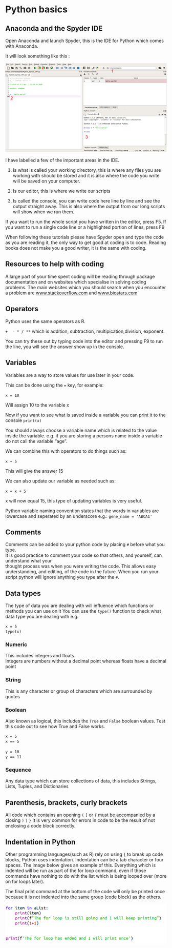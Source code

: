 
# Python basics

## Anaconda and the Spyder IDE

Open Anaconda and launch Spyder, this is the IDE for Python which comes with Anaconda.


It will look something like this :

![Spyder IDE overview](https://github.com/Genomics-CRT/images/blob/master/SpyderIDE2.png)

I have labelled a few of the important areas in the IDE.

1. Is what is called your working directory, this is where any files you are working with should be stored and it is also where the code you write will be saved on your computer.

2. Is our editor, this is where we write our scripts

3. Is called the console, you can write code here line by line and see the output straight away. 
   This is also where the output from our long scripts will show when we run them.
   
If you want to run the whole script you have written in the editor, press F5.
If you want to run a single code line or a highlighted portion of lines, press F9

When following these tutorials please have Spyder open and type the code as you are reading it, the only way to get good at coding is to code. Reading books does not make you a good writer, it is the same with coding.

## Resources to help with coding
A large part of your time spent coding will be reading through package documentation and on websites which specialise in solving coding problems. The main websites which you should search when you encounter a problem are www.stackoverflow.com and www.biostars.com 

## Operators
Python uses the same operators as R. 

`+  - * / **` which is addition, subtraction, multipication,division, exponent.

You can try these out by typing code into the editor and pressing F9 to run the line, you will see the answer show up in the console.

## Variables
Variables are a way to store values for use later in your code. 

This can be done using the `=` key, for example:

`x = 10`

Will assign 10 to the variable x

Now if you want to see what is saved inside a variable you can print it to the console
`print(x)`

You should always choose a variable name which is related to the value inside the variable. e.g. if you are storing a persons name inside a variable do not call the variable “age”.

We can combine this with operators to do things such as:

`x + 5`

This will give the answer 15

We can also update our variable as needed such as:

`x = x + 5`

x will now equal 15, this type of updating variables is very useful.

Python variable naming convention states that the words in variables are lowercase and seperated by an underscore
e.g.:
`gene_name = 'ABCA1'`

## Comments
Comments can be added to your python code by placing `#` before what you type.  
It is good practice to comment your code so that others, and yourself, can understand what your  
thought process was when you were writing the code. This allows easy understanding, and editing, of the code in the future.
When you run your script python will ignore anything you type after the `#`.


## Data types

The type of data you are dealing with will influence which functions or methods you can use on it
You can use the `type()` function to check what data type you are dealing with e.g.

```
x = 5
type(x)
```

### Numeric
This includes integers and floats.  
Integers are numbers without a decimal point whereas floats have a decimal point

### String
This is any character or group of characters which are surrounded by quotes

### Boolean
Also known as logical, this includes the `True` and `False` boolean values. 
Test this code out to see how True and False works.

```
x = 5 
x == 5

y = 10
y == 11
```

### Sequence
Any data type which can store collections of data, this includes Strings, Lists, Tuples, and Dictionaries

## Parenthesis, brackets, curly brackets
All code which contains an opening `(`  `[` or `{` must be accompanied by a closing `)` `]` `}`
It is very common for errors in code to be the result of not enclosing a code block correctly.

## Indentation in Python
Other programming languages(such as R) rely on using `{` to break up code blocks, Python uses indentation.
Indentation can be a tab character or four spaces. The image below gives an example of this. Everything which is indented will be run as part of the for loop command, even if those commands have nothing to do with the list which is being looped over (more on for loops later).

The final print command at the bottom of the code will only be printed once because it is not indented into the same group (code block) as the others. 

![Indentation](https://github.com/Genomics-CRT/images/blob/master/Indentation.png)

